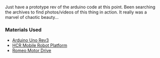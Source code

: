 Just have a prototype rev of the arduino code at this point.
Been searching the archives to find photos/videos of this thing in action. 
It really was a marvel of chaotic beauty...

### Materials Used
- [Arduino Uno Rev3](https://store.arduino.cc/usa/arduino-uno-rev3)
- [HCR Mobile Robot Platform](https://www.dfrobot.com/product-63.html)
- [Romeo Motor Drive](https://www.dfrobot.com/product-844.html)